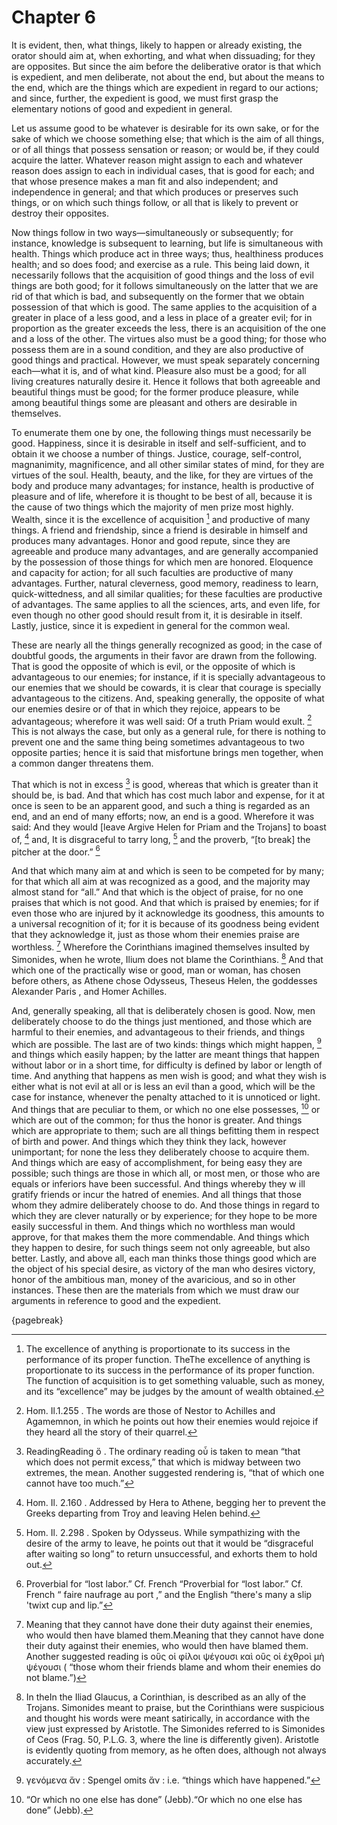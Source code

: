 # Chapter 6

It is evident, then, what things, likely to happen or already existing, the orator should aim at, when exhorting, and what when dissuading; for they
are opposites. But since the aim before the deliberative orator is that which is expedient, and men deliberate, not about the end, but about the
means to the end, which are the things which are expedient in regard to our actions; and since, further, the expedient is good, we must first grasp
the elementary notions of good and expedient in general.

Let us assume good to be whatever is desirable for its own sake, or for the sake of which we choose something else; that which is the aim of all
things, or of all things that possess sensation or reason; or would be, if they could acquire the latter. Whatever reason might assign to each and
whatever reason does assign to each in individual cases, that is good for each; and that whose presence makes a man fit and also independent; and
independence in general; and that which produces or preserves such things, or on which such things follow, or all that is likely to prevent or
destroy their opposites.

Now things follow in two ways—simultaneously or subsequently; for instance, knowledge is subsequent to learning, but life is simultaneous with
health. Things which produce act in three ways; thus, healthiness produces health; and so does food; and exercise as a rule. This being laid down,
it necessarily follows that the acquisition of good things and the loss of evil things are both good; for it follows simultaneously on the latter
that we are rid of that which is bad, and subsequently on the former that we obtain possession of that which is good. The same applies to the
acquisition of a greater in place of a less good, and a less in place of a greater evil; for in proportion as the greater exceeds the less, there is
an acquisition of the one and a loss of the other. The virtues also must be a good thing; for those who possess them are in a sound condition, and
they are also productive of good things and practical. However, we must speak separately concerning each—what it is, and of what kind. Pleasure also
must be a good; for all living creatures naturally desire it. Hence it follows that both agreeable and beautiful things must be good; for the former
produce pleasure, while among beautiful things some are pleasant and others are desirable in themselves.

To enumerate them one by one, the following things must necessarily be good. Happiness, since it is desirable in itself and self-sufficient, and to
obtain it we choose a number of things. Justice, courage, self-control, magnanimity, magnificence, and all other similar states of mind, for they
are virtues of the soul. Health, beauty, and the like, for they are virtues of the body and produce many advantages; for instance, health is
productive of pleasure and of life, wherefore it is thought to be best of all, because it is the cause of two things which the majority of men prize
most highly. Wealth, since it is the excellence of acquisition [^^5_1] and productive of many things. A friend and friendship, since a friend is
desirable in himself and produces many advantages. Honor and good repute, since they are agreeable and produce many advantages, and are generally
accompanied by the possession of those things for which men are honored. Eloquence and capacity for action; for all such faculties are productive of
many advantages. Further, natural cleverness, good memory, readiness to learn, quick-wittedness, and all similar qualities; for these faculties are
productive of advantages. The same applies to all the sciences, arts, and even life, for even though no other good should result from it, it is
desirable in itself. Lastly, justice, since it is expedient in general for the common weal.

These are nearly all the things generally recognized as good; in the case of doubtful goods, the arguments in their favor are drawn from the
following. That is good the opposite of which is evil, or the opposite of which is advantageous to our enemies; for instance, if it is specially
advantageous to our enemies that we should be cowards, it is clear that courage is specially advantageous to the citizens. And, speaking generally,
the opposite of what our enemies desire or of that in which they rejoice, appears to be advantageous; wherefore it was well said: Of a truth Priam
would exult. [^^5_2] This is not always the case, but only as a general rule, for there is nothing to prevent one and the same thing being sometimes
advantageous to two opposite parties; hence it is said that misfortune brings men together, when a common danger threatens them.

That which is not in excess [^^5_3] is good, whereas that which is greater than it should be, is bad. And that which has cost much labor and
expense, for it at once is seen to be an apparent good, and such a thing is regarded as an end, and an end of many efforts; now, an end is a good.
Wherefore it was said: And they would [leave Argive Helen for Priam and the Trojans] to boast of, [^^5_4] and, It is disgraceful to tarry
long, [^^5_5] and the proverb, “[to break] the pitcher at the door.” [^^5_6]

And that which many aim at and which is seen to be competed for by many; for that which all aim at was recognized as a good, and the majority may
almost stand for “all.” And that which is the object of praise, for no one praises that which is not good. And that which is praised by enemies; for
if even those who are injured by it acknowledge its goodness, this amounts to a universal recognition of it; for it is because of its goodness being
evident that they acknowledge it, just as those whom their enemies praise are worthless. [^^5_7] Wherefore the Corinthians imagined themselves
insulted by Simonides, when he wrote, Ilium does not blame the Corinthians. [^^5_8] And that which one of the practically wise or good, man or
woman, has chosen before others, as Athene chose Odysseus, Theseus Helen, the goddesses Alexander Paris , and Homer Achilles.

And, generally speaking, all that is deliberately chosen is good. Now, men deliberately choose to do the things just mentioned, and those which are
harmful to their enemies, and advantageous to their friends, and things which are possible. The last are of two kinds: things which might
happen, [^^5_9] and things which easily happen; by the latter are meant things that happen without labor or in a short time, for difficulty is
defined by labor or length of time. And anything that happens as men wish is good; and what they wish is either what is not evil at all or is less
an evil than a good, which will be the case for instance, whenever the penalty attached to it is unnoticed or light. And things that are peculiar to
them, or which no one else possesses, [^^5_10] or which are out of the common; for thus the honor is greater. And things which are appropriate to
them; such are all things befitting them in respect of birth and power. And things which they think they lack, however unimportant; for none the
less they deliberately choose to acquire them. And things which are easy of accomplishment, for being easy they are possible; such things are those
in which all, or most men, or those who are equals or inferiors have been successful. And things whereby they w ill gratify friends or incur the
hatred of enemies. And all things that those whom they admire deliberately choose to do. And those things in regard to which they are clever
naturally or by experience; for they hope to be more easily successful in them. And things which no worthless man would approve, for that makes them
the more commendable. And things which they happen to desire, for such things seem not only agreeable, but also better. Lastly, and above all, each
man thinks those things good which are the object of his special desire, as victory of the man who desires victory, honor of the ambitious man,
money of the avaricious, and so in other instances. These then are the materials from which we must draw our arguments in reference to good and the
expedient.

{pagebreak}

[^^5_1]: The excellence of anything is proportionate to its success in the performance of its proper function. TheThe excellence of anything is
proportionate to its success in the performance of its proper function. The function of acquisition is to get something valuable, such as money, and
its “excellence” may be judges by the amount of wealth obtained.

[^^5_2]: Hom. Il.1.255 . The words are those of Nestor to Achilles and Agamemnon, in which he points out how their enemies would rejoice if they
heard all the story of their quarrel.

[^^5_3]: ReadingReading ὅ . The ordinary reading οὗ is taken to mean “that which does not permit excess,” that which is midway between two extremes,
the mean. Another suggested rendering is, “that of which one cannot have too much.”

[^^5_4]: Hom. Il. 2.160 . Addressed by Hera to Athene, begging her to prevent the Greeks departing from Troy and leaving Helen behind.

[^^5_5]: Hom. Il. 2.298 . Spoken by Odysseus. While sympathizing with the desire of the army to leave, he points out that it would be “disgraceful
after waiting so long” to return unsuccessful, and exhorts them to hold out.

[^^5_6]: Proverbial for “lost labor.” Cf. French “Proverbial for “lost labor.” Cf. French “ faire naufrage au port ,” and the English “there's many
a slip 'twixt cup and lip.”

[^^5_7]: Meaning that they cannot have done their duty against their enemies, who would then have blamed them.Meaning that they cannot have done
their duty against their enemies, who would then have blamed them. Another suggested reading is οὓς οἱ φίλοι ψέγουσι καὶ οὓς οἱ ἐχθροὶ μὴ ψέγουσι (
“those whom their friends blame and whom their enemies do not blame.”)

[^^5_8]: In theIn the Iliad Glaucus, a Corinthian, is described as an ally of the Trojans. Simonides meant to praise, but the Corinthians were
suspicious and thought his words were meant satirically, in accordance with the view just expressed by Aristotle. The Simonides referred to is
Simonides of Ceos (Frag. 50, P.L.G. 3, where the line is differently given). Aristotle is evidently quoting from memory, as he often does, although
not always accurately.

[^^5_9]: γενόμενα ἄν : Spengel omits ἄν : i.e. “things which have happened.”

[^^5_10]: “Or which no one else has done” (Jebb).“Or which no one else has done” (Jebb). 

